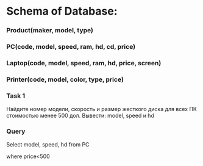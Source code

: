 # Schema of Database:

### Product(maker, model, type)

### PC(code, model, speed, ram, hd, cd, price)

### Laptop(code, model, speed, ram, hd, price, screen)

### Printer(code, model, color, type, price)
 
 
 
### Task 1

Найдите номер модели, скорость и размер жесткого диска для всех ПК стоимостью менее 500 дол. Вывести: model, speed и hd

### Query

Select model, speed, hd from PC

where price<500
